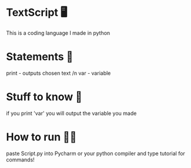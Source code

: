 # TextScript 🖥

This is a coding language I made in python

# Statements 🛂

print - outputs chosen text
/n var - variable

# Stuff to know 🤔

if you print 'var' you will output the variable you made

# How to run 🏃‍♂️

paste Script.py into Pycharm or your python compiler and type tutorial for commands!
